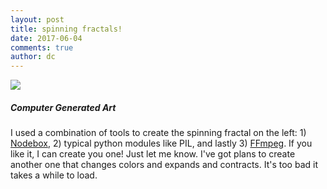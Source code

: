 ```yaml
---
layout: post
title: spinning fractals!
date: 2017-06-04
comments: true
author: dc
---
```


<div class="container-fluid">
	<div class="row">
		<div class = "col-md-6">
<img src="{{site.url}}/assets/images/fractal.gif" class="img-fluid">
	</div>
	<div class = "col-md-6">
<h5>Computer Generated Art</h5>
I used a combination of tools to create the spinning fractal on the left: 1) <a href="https://www.nodebox.net/code/index.php/Home">Nodebox</a>, 2) typical python modules like PIL, and lastly 3) <a href="http://ffmpeg.org/">FFmpeg</a>.  If you like it, I can create you one! Just let me know. I've got plans to create another one that changes colors and expands and contracts. It's too bad it takes a while to load.
